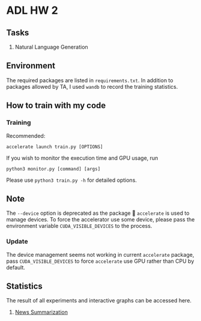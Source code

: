 # ADL HW 2

## Tasks

1. Natural Language Generation

## Environment
The required packages are listed in `requirements.txt`. 
In addition to packages allowed by TA, I used `wandb` to record the training statistics.

## How to train with my code
### Training      
Recommended:
```shell
accelerate launch train.py [OPTIONS]
```

If you wish to monitor the execution time and GPU usage, run
```shell
python3 monitor.py [command] [args]
```

Please use `python3 train.py -h` for detailed options.

## Note

The `--device` option is deprecated as the package 🤗  `accelerate` is used to manage devices. To force the accelerator use some device, please pass the environment variable `CUDA_VISIBLE_DEVICES` to the process.

### Update
The device management seems not working in current `accelerate` package, pass `CUDA_VISIBLE_DEVICES` to force `accelerate` use GPU rather than CPU by default.

## Statistics

The result of all experiments and interactive graphs can be accessed here. 
1. [News Summarization](https://wandb.ai/neverloses/News%20Summarization)
